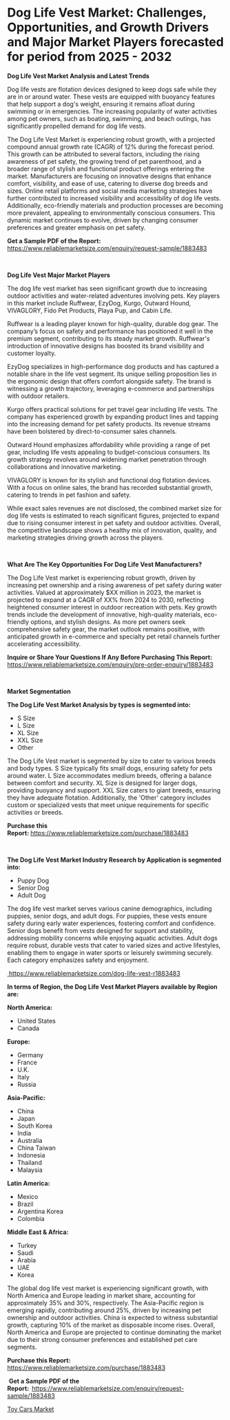 <p><h1>Dog Life Vest Market: Challenges, Opportunities, and Growth Drivers and Major Market Players forecasted for period from 2025 - 2032</h1></p><p><strong>Dog Life Vest Market Analysis and Latest Trends</strong></p>
<p><p>Dog life vests are flotation devices designed to keep dogs safe while they are in or around water. These vests are equipped with buoyancy features that help support a dog's weight, ensuring it remains afloat during swimming or in emergencies. The increasing popularity of water activities among pet owners, such as boating, swimming, and beach outings, has significantly propelled demand for dog life vests.</p><p>The Dog Life Vest Market is experiencing robust growth, with a projected compound annual growth rate (CAGR) of 12% during the forecast period. This growth can be attributed to several factors, including the rising awareness of pet safety, the growing trend of pet parenthood, and a broader range of stylish and functional product offerings entering the market. Manufacturers are focusing on innovative designs that enhance comfort, visibility, and ease of use, catering to diverse dog breeds and sizes. Online retail platforms and social media marketing strategies have further contributed to increased visibility and accessibility of dog life vests. Additionally, eco-friendly materials and production processes are becoming more prevalent, appealing to environmentally conscious consumers. This dynamic market continues to evolve, driven by changing consumer preferences and greater emphasis on pet safety.</p></p>
<p><strong>Get a Sample PDF of the Report:&nbsp;</strong> <a href="https://www.reliablemarketsize.com/enquiry/request-sample/1883483?utm_campaign=2303&utm_medium=2&utm_source=Github&utm_content=ia&utm_term=09022025&utm_id=dog-life-vest">https://www.reliablemarketsize.com/enquiry/request-sample/1883483</a></p>
<p>&nbsp;</p>
<p><strong>Dog Life Vest Major Market Players</strong></p>
<p><p>The dog life vest market has seen significant growth due to increasing outdoor activities and water-related adventures involving pets. Key players in this market include Ruffwear, EzyDog, Kurgo, Outward Hound, VIVAGLORY, Fido Pet Products, Playa Pup, and Cabin Life.</p><p>Ruffwear is a leading player known for high-quality, durable dog gear. The company’s focus on safety and performance has positioned it well in the premium segment, contributing to its steady market growth. Ruffwear's introduction of innovative designs has boosted its brand visibility and customer loyalty. </p><p>EzyDog specializes in high-performance dog products and has captured a notable share in the life vest segment. Its unique selling proposition lies in the ergonomic design that offers comfort alongside safety. The brand is witnessing a growth trajectory, leveraging e-commerce and partnerships with outdoor retailers.</p><p>Kurgo offers practical solutions for pet travel gear including life vests. The company has experienced growth by expanding product lines and tapping into the increasing demand for pet safety products. Its revenue streams have been bolstered by direct-to-consumer sales channels.</p><p>Outward Hound emphasizes affordability while providing a range of pet gear, including life vests appealing to budget-conscious consumers. Its growth strategy revolves around widening market penetration through collaborations and innovative marketing.</p><p>VIVAGLORY is known for its stylish and functional dog flotation devices. With a focus on online sales, the brand has recorded substantial growth, catering to trends in pet fashion and safety.</p><p>While exact sales revenues are not disclosed, the combined market size for dog life vests is estimated to reach significant figures, projected to expand due to rising consumer interest in pet safety and outdoor activities. Overall, the competitive landscape shows a healthy mix of innovation, quality, and marketing strategies driving growth across the players.</p></p>
<p>&nbsp;</p>
<p><strong>What Are The Key Opportunities For Dog Life Vest Manufacturers?</strong></p>
<p><p>The Dog Life Vest market is experiencing robust growth, driven by increasing pet ownership and a rising awareness of pet safety during water activities. Valued at approximately $XX million in 2023, the market is projected to expand at a CAGR of XX% from 2024 to 2030, reflecting heightened consumer interest in outdoor recreation with pets. Key growth trends include the development of innovative, high-quality materials, eco-friendly options, and stylish designs. As more pet owners seek comprehensive safety gear, the market outlook remains positive, with anticipated growth in e-commerce and specialty pet retail channels further accelerating accessibility.</p></p>
<p><strong>Inquire or Share Your Questions If Any Before Purchasing This Report:</strong> <a href="https://www.reliablemarketsize.com/enquiry/pre-order-enquiry/1883483?utm_campaign=2303&utm_medium=2&utm_source=Github&utm_content=ia&utm_term=09022025&utm_id=dog-life-vest">https://www.reliablemarketsize.com/enquiry/pre-order-enquiry/1883483</a></p>
<p>&nbsp;</p>
<p><strong>Market Segmentation</strong></p>
<p><strong>The Dog Life Vest Market Analysis by types is segmented into:</strong></p>
<p><ul><li>S Size</li><li>L Size</li><li>XL Size</li><li>XXL Size</li><li>Other</li></ul></p>
<p><p>The Dog Life Vest market is segmented by size to cater to various breeds and body types. S Size typically fits small dogs, ensuring safety for pets around water. L Size accommodates medium breeds, offering a balance between comfort and security. XL Size is designed for larger dogs, providing buoyancy and support. XXL Size caters to giant breeds, ensuring they have adequate flotation. Additionally, the 'Other' category includes custom or specialized vests that meet unique requirements for specific activities or breeds.</p></p>
<p><strong>Purchase this Report:&nbsp;</strong><a href="https://www.reliablemarketsize.com/purchase/1883483?utm_campaign=2303&utm_medium=2&utm_source=Github&utm_content=ia&utm_term=09022025&utm_id=dog-life-vest">https://www.reliablemarketsize.com/purchase/1883483</a></p>
<p>&nbsp;</p>
<p><strong>The Dog Life Vest Market Industry Research by Application is segmented into:</strong></p>
<p><ul><li>Puppy Dog</li><li>Senior Dog</li><li>Adult Dog</li></ul></p>
<p><p>The dog life vest market serves various canine demographics, including puppies, senior dogs, and adult dogs. For puppies, these vests ensure safety during early water experiences, fostering comfort and confidence. Senior dogs benefit from vests designed for support and stability, addressing mobility concerns while enjoying aquatic activities. Adult dogs require robust, durable vests that cater to varied sizes and active lifestyles, enabling them to engage in water sports or leisurely swimming securely. Each category emphasizes safety and enjoyment.</p></p>
<p><a href="https://www.reliablemarketsize.com/dog-life-vest-r1883483?utm_campaign=2303&utm_medium=2&utm_source=Github&utm_content=ia&utm_term=09022025&utm_id=dog-life-vest">&nbsp;https://www.reliablemarketsize.com/dog-life-vest-r1883483</a></p>
<p><strong>In terms of Region, the Dog Life Vest Market Players available by Region are:</strong></p>
<p>
    <p> <strong> North America: </strong>
        <ul>
            <li>United States</li>
            <li>Canada</li>
        </ul>
        </p> 
    <p> <strong> Europe: </strong>
        <ul>
            <li>Germany</li>
            <li>France</li>
            <li>U.K.</li>
            <li>Italy</li>
            <li>Russia</li>
        </ul>
        </p> 
    <p> <strong> Asia-Pacific: </strong>
        <ul>
            <li>China</li>
            <li>Japan</li>
            <li>South Korea</li>
            <li>India</li>
            <li>Australia</li>
            <li>China Taiwan</li>
            <li>Indonesia</li>
            <li>Thailand</li>
            <li>Malaysia</li>
        </ul>
        </p> 
    <p> <strong> Latin America: </strong>
        <ul>
            <li>Mexico</li>
            <li>Brazil</li>
            <li>Argentina Korea</li>
            <li>Colombia</li>
        </ul>
        </p> 
    <p> <strong> Middle East & Africa: </strong>
        <ul>
            <li>Turkey</li>
            <li>Saudi</li>
            <li>Arabia</li>
            <li>UAE</li>
            <li>Korea</li>
        </ul>
    </p>
    </p>
<p><p>The global dog life vest market is experiencing significant growth, with North America and Europe leading in market share, accounting for approximately 35% and 30%, respectively. The Asia-Pacific region is emerging rapidly, contributing around 25%, driven by increasing pet ownership and outdoor activities. China is expected to witness substantial growth, capturing 10% of the market as disposable income rises. Overall, North America and Europe are projected to continue dominating the market due to their strong consumer preferences and established pet care segments.</p></p>
<p><strong>Purchase this Report: </strong><a href="https://www.reliablemarketsize.com/purchase/1883483?utm_campaign=2303&utm_medium=2&utm_source=Github&utm_content=ia&utm_term=09022025&utm_id=dog-life-vest">https://www.reliablemarketsize.com/purchase/1883483</a></p>
<p>&nbsp;<strong>Get a Sample PDF of the Report:&nbsp;&nbsp;</strong><a href="https://www.reliablemarketsize.com/enquiry/request-sample/1883483?utm_campaign=2303&utm_medium=2&utm_source=Github&utm_content=ia&utm_term=09022025&utm_id=dog-life-vest">https://www.reliablemarketsize.com/enquiry/request-sample/1883483</a></p>
<p><strong></strong></p>
<p><p><a href="https://github.com/pearlinewhite4692/Market-Research-Report-List-1/blob/main/toy-cars-market.md?utm_campaign=2303&utm_medium=2&utm_source=Github&utm_content=ia&utm_term=09022025&utm_id=dog-life-vest">Toy Cars Market</a></p></p>